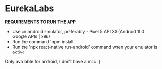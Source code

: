 # EurekaLabs

**REQUIREMENTS TO RUN THE APP**
- Use an android emulator, preferably - Pixel 5 API 30 (Android 11.0 Google APIs | x86)
- Run the command 'npm install'
- Run the 'npx react-native run-android' command when your emulator is active

Only available for android, I don't have a mac :(

